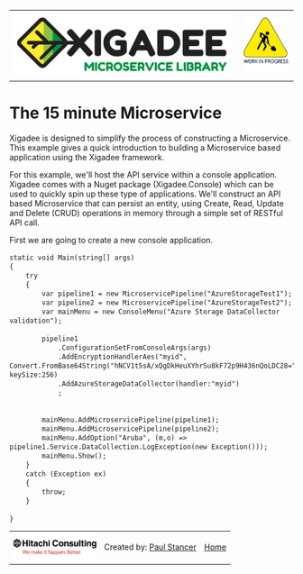 <table>
<tr>
<td width="80%"><a href="../../../README.md"><img src="../../../docs/X2a.png" alt="Xigadee"></a></td>
<td width = "*" align="right"><img src="../../../docs/smallWIP.jpg" alt="Sorry, I'm still working here" height="100"></td>
</tr>
</table>

# The 15 minute Microservice

Xigadee is designed to simplify the process of constructing a Microservice. 
This example gives a quick introduction to building a Microservice based application using the Xigadee framework.

For this example, we'll host the API service within a console application. 
Xigadee comes with a Nuget package (Xigadee.Console) which can be used to quickly spin up these type of applications.
We'll construct an API based Microservice that can persist an entity, 
using Create, Read, Update and Delete (CRUD) operations in memory through a simple set of RESTful API call.

First we are going to create a new console application.
```
static void Main(string[] args)
{
    try
    {
        var pipeline1 = new MicroservicePipeline("AzureStorageTest1");
        var pipeline2 = new MicroservicePipeline("AzureStorageTest2");
        var mainMenu = new ConsoleMenu("Azure Storage DataCollector validation");

        pipeline1
            .ConfigurationSetFromConsoleArgs(args)
            .AddEncryptionHandlerAes("myid", Convert.FromBase64String("hNCV1t5sA/xQgDkHeuXYhrSu8kF72p9H436nQoLDC28="), keySize:256)
            .AddAzureStorageDataCollector(handler:"myid")
            ;

                
        mainMenu.AddMicroservicePipeline(pipeline1);
        mainMenu.AddMicroservicePipeline(pipeline2);
        mainMenu.AddOption("Aruba", (m,o) => pipeline1.Service.DataCollection.LogException(new Exception()));
        mainMenu.Show();
    }
    catch (Exception ex)
    {
        throw;
    }

}
```

<table><tr> 
<td><a href="http://www.hitachiconsulting.com"><img src="../../../docs/hitachi.png" alt="Hitachi Consulting" height="50"/></a></td> 
  <td>Created by: <a href="http://github.com/paulstancer">Paul Stancer</a></td>
  <td><a href="../../../README.md">Home</a></td>
</tr></table>
